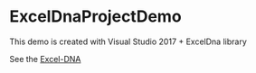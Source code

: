 # ExcelDnaProjectDemo

This demo is created with Visual Studio 2017 + ExcelDna library

See the [Excel-DNA](https://github.com/Excel-DNA/ExcelDna) 
